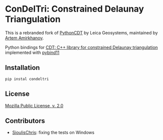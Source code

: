 # ConDelTri: Constrained Delaunay Triangulation

This is a rebranded fork of [PythonCDT](https://github.com/artem-ogre/PythonCDT) by Leica Geosystems, maintained by [Artem Amirkhanov](https://github.com/artem-ogre).

Python bindings for [CDT: C++ library for constrained Delaunay triangulation](https://github.com/artem-ogre/CDT) implemented with [pybind11](https://github.com/pybind/pybind11)

## Installation

```
pip instal condeltri
```

## License
[Mozilla Public License, v. 2.0](https://www.mozilla.org/en-US/MPL/2.0/FAQ/)

## Contributors
- [SioulisChris](https://github.com/SioulisChris): fixing the tests on Windows
